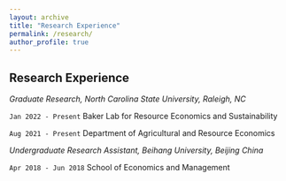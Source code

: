 ```yaml
---
layout: archive
title: "Research Experience"
permalink: /research/
author_profile: true
---
```



## Research Experience

*Graduate Research, North Carolina State University, Raleigh, NC*

`Jan 2022 - Present` Baker Lab for Resource Economics and Sustainability 

`Aug 2021 - Present` Department of Agricultural and Resource Economics


*Undergraduate Research Assistant, Beihang University, Beijing China*

`Apr 2018 - Jun 2018` School of Economics and Management

